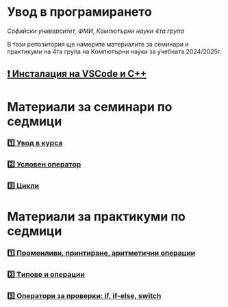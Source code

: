 # Увод в програмирането
*Софийски университет, ФМИ,*
*Компютърни науки 4та група*

В тази репозитория ще намерите материалите за семинари и практикуми на 4та група на Компютърни науки за учебната 2024/2025г.

## [:exclamation: Инсталация на VSCode и C++](https://github.com/tervelgstoyanov/fmi-kn-1-up-2024-2025/blob/main/Utilities/VS%20Code%20setup/InstallationGuide.md)

# Материали за семинари по седмици
### [:one: Увод в курса](https://github.com/tervelgstoyanov/fmi-kn-1-up-2024-2025/tree/main/Seminar/Week_1)

### [:two: Условен оператор](https://github.com/tervelgstoyanov/fmi-kn-1-up-2024-2025/tree/main/Seminar/Week_2)

### [:three: Цикли](https://github.com/tervelgstoyanov/fmi-kn-1-up-2024-2025/tree/main/Seminar/Week_3)


# Материали за практикуми по седмици
### [:one: Променливи, принтиране, аритметични операции](https://github.com/tervelgstoyanov/fmi-kn-1-up-2024-2025/tree/main/Practicum/Week_01)

### [:two: Tипове и операции](https://github.com/tervelgstoyanov/fmi-kn-1-up-2024-2025/tree/main/Practicum/Week_02)

### [:three: Оператори за проверки: if, if-else, switch](https://github.com/tervelgstoyanov/fmi-kn-1-up-2024-2025/tree/main/Practicum/Week_03)

